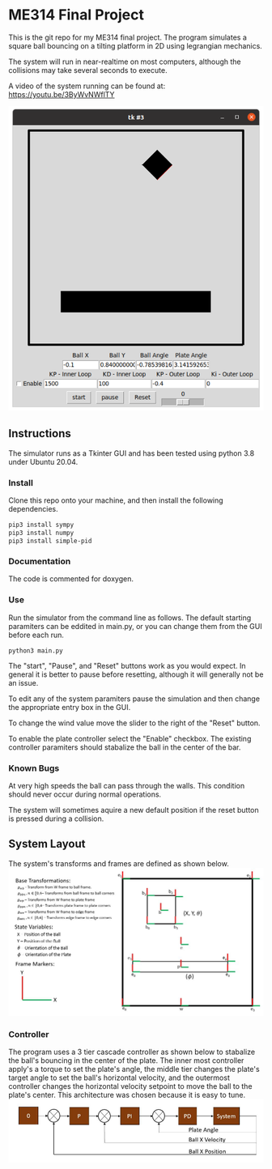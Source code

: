 # ME314 Final Project
This is the git repo for my ME314 final project. The program simulates a square
ball bouncing on a tilting platform in 2D using legrangian mechanics.  

The system will run in near-realtime on most computers, although the collisions
may take several seconds to execute.

A video of the system running can be found at: https://youtu.be/3ByWvNWflTY

![Picture of GUI](default_start.png)

## Instructions
The simulator runs as a Tkinter GUI and has been tested using python 3.8 under
Ubuntu 20.04. 


### Install
Clone this repo onto your machine, and then install the following dependencies.
```
pip3 install sympy
pip3 install numpy
pip3 install simple-pid
```

### Documentation
The code is commented for doxygen. 

### Use
Run the simulator from the command line as follows. The default starting 
paramiters can be eddited in main.py, or you can change them from the GUI
before each run. 
```
python3 main.py
```
The "start", "Pause", and "Reset" buttons work as you would expect. In general 
it is better to pause before resetting, although it will generally not be an 
issue. 

To edit any of the system paramiters pause the simulation and then change the 
appropriate entry box in the GUI. 

To change the wind value move the slider to the right of the "Reset" button. 

To enable the plate controller select the "Enable" checkbox. The existing 
controller paramiters should stabalize the ball in the center of the bar.

### Known Bugs

At very high speeds the ball can pass through the walls. This condition should
never occur during normal operations. 

The system will sometimes aquire a new default position if the reset button is 
pressed during a collision. 

## System Layout
The system's transforms and frames are defined as shown below.
![System Diagram](system_diagram.jpg)

### Controller
The program uses a 3 tier cascade controller as shown below to stabalize the 
ball's bouncing 
in the center of the plate. The inner most controller apply's a torque to set
the plate's angle, the middle tier changes the plate's target angle to set the
ball's horizontal velocity, and the outermost controller changes the horizontal
velocity setpoint to move the ball to the plate's center. This architecture was
chosen because it is easy to tune.
![Diagram of control system](cascade_extra.jpg)

